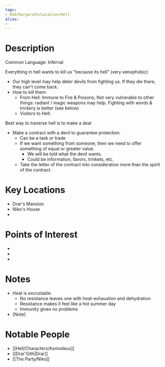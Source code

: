 ```yaml
---
tags:
- DnD/Kargaroth/Location/Hell
alias:
- 
---
```


# Description
Common Language: Infernal

Everything in hell wants to kill us "because its hell" (very xenophobic)
- Our high level may help deter devils from fighting us. If they die there, they can't come back. 
- How to kill them:
	- From Hell: Immune to Fire & Poisons; Not very vulnerable to other things: radiant / magic weapons may help. Fighting with words & trickery is better (see below)
	- Visitors to Hell: 

Best way to traverse hell is to make a deal
- Make a contract with a devil to guarantee protection. 
	- Can be a task or trade
	- If we want something from someone, then we need to offer something of equal or greater value. 
		- We will be told what the devil wants. 
		- Could be information, favors, trinkets, etc. 
	- Take the letter of the contract into consideration more than the spirit of the contract. 

# Key Locations
- Drar's Mansion
- Niko's House
- [Location 3]: [Description/Notes]

# Points of Interest
- [POI 1]: [Description/Notes]
- [POI 2]: [Description/Notes]
- [POI 3]: [Description/Notes]

# Notes
- Heat is excrutiable. 
	- No resistance leaves one with heat-exhaustion and dehydration
	- Resistance makes it feel like a hot summer day
	- Immunity gives no problems
- [Note]

# Notable People
- [[Hell/Characters/Asmodeus]]
- [[Drar'Gith|Drar]]
- [[The Party/Niko]]